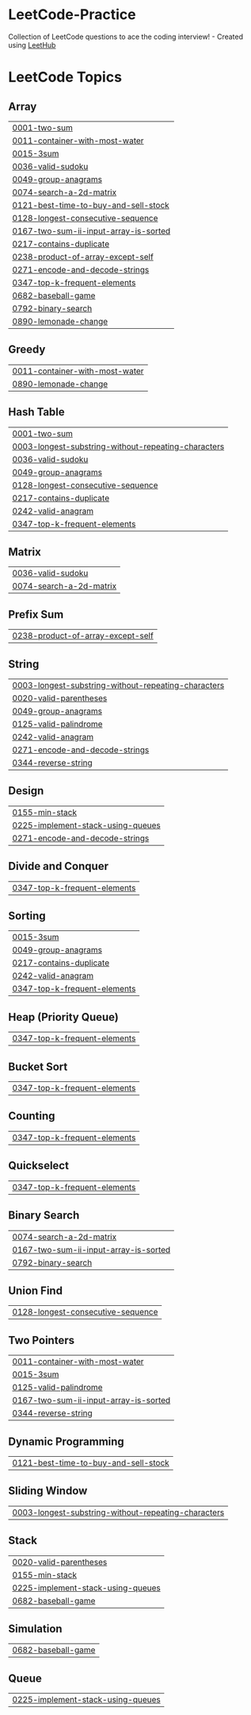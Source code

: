 # LeetCode-Practice
Collection of LeetCode questions to ace the coding interview! - Created using [LeetHub](https://github.com/QasimWani/LeetHub)

<!---LeetCode Topics Start-->
# LeetCode Topics
## Array
|  |
| ------- |
| [0001-two-sum](https://github.com/SDL101/LeetCode-Submissions/tree/master/0001-two-sum) |
| [0011-container-with-most-water](https://github.com/SDL101/LeetCode-Submissions/tree/master/0011-container-with-most-water) |
| [0015-3sum](https://github.com/SDL101/LeetCode-Submissions/tree/master/0015-3sum) |
| [0036-valid-sudoku](https://github.com/SDL101/LeetCode-Submissions/tree/master/0036-valid-sudoku) |
| [0049-group-anagrams](https://github.com/SDL101/LeetCode-Submissions/tree/master/0049-group-anagrams) |
| [0074-search-a-2d-matrix](https://github.com/SDL101/LeetCode-Submissions/tree/master/0074-search-a-2d-matrix) |
| [0121-best-time-to-buy-and-sell-stock](https://github.com/SDL101/LeetCode-Submissions/tree/master/0121-best-time-to-buy-and-sell-stock) |
| [0128-longest-consecutive-sequence](https://github.com/SDL101/LeetCode-Submissions/tree/master/0128-longest-consecutive-sequence) |
| [0167-two-sum-ii-input-array-is-sorted](https://github.com/SDL101/LeetCode-Submissions/tree/master/0167-two-sum-ii-input-array-is-sorted) |
| [0217-contains-duplicate](https://github.com/SDL101/LeetCode-Submissions/tree/master/0217-contains-duplicate) |
| [0238-product-of-array-except-self](https://github.com/SDL101/LeetCode-Submissions/tree/master/0238-product-of-array-except-self) |
| [0271-encode-and-decode-strings](https://github.com/SDL101/LeetCode-Submissions/tree/master/0271-encode-and-decode-strings) |
| [0347-top-k-frequent-elements](https://github.com/SDL101/LeetCode-Submissions/tree/master/0347-top-k-frequent-elements) |
| [0682-baseball-game](https://github.com/SDL101/LeetCode-Submissions/tree/master/0682-baseball-game) |
| [0792-binary-search](https://github.com/SDL101/LeetCode-Submissions/tree/master/0792-binary-search) |
| [0890-lemonade-change](https://github.com/SDL101/LeetCode-Submissions/tree/master/0890-lemonade-change) |
## Greedy
|  |
| ------- |
| [0011-container-with-most-water](https://github.com/SDL101/LeetCode-Submissions/tree/master/0011-container-with-most-water) |
| [0890-lemonade-change](https://github.com/SDL101/LeetCode-Submissions/tree/master/0890-lemonade-change) |
## Hash Table
|  |
| ------- |
| [0001-two-sum](https://github.com/SDL101/LeetCode-Submissions/tree/master/0001-two-sum) |
| [0003-longest-substring-without-repeating-characters](https://github.com/SDL101/LeetCode-Submissions/tree/master/0003-longest-substring-without-repeating-characters) |
| [0036-valid-sudoku](https://github.com/SDL101/LeetCode-Submissions/tree/master/0036-valid-sudoku) |
| [0049-group-anagrams](https://github.com/SDL101/LeetCode-Submissions/tree/master/0049-group-anagrams) |
| [0128-longest-consecutive-sequence](https://github.com/SDL101/LeetCode-Submissions/tree/master/0128-longest-consecutive-sequence) |
| [0217-contains-duplicate](https://github.com/SDL101/LeetCode-Submissions/tree/master/0217-contains-duplicate) |
| [0242-valid-anagram](https://github.com/SDL101/LeetCode-Submissions/tree/master/0242-valid-anagram) |
| [0347-top-k-frequent-elements](https://github.com/SDL101/LeetCode-Submissions/tree/master/0347-top-k-frequent-elements) |
## Matrix
|  |
| ------- |
| [0036-valid-sudoku](https://github.com/SDL101/LeetCode-Submissions/tree/master/0036-valid-sudoku) |
| [0074-search-a-2d-matrix](https://github.com/SDL101/LeetCode-Submissions/tree/master/0074-search-a-2d-matrix) |
## Prefix Sum
|  |
| ------- |
| [0238-product-of-array-except-self](https://github.com/SDL101/LeetCode-Submissions/tree/master/0238-product-of-array-except-self) |
## String
|  |
| ------- |
| [0003-longest-substring-without-repeating-characters](https://github.com/SDL101/LeetCode-Submissions/tree/master/0003-longest-substring-without-repeating-characters) |
| [0020-valid-parentheses](https://github.com/SDL101/LeetCode-Submissions/tree/master/0020-valid-parentheses) |
| [0049-group-anagrams](https://github.com/SDL101/LeetCode-Submissions/tree/master/0049-group-anagrams) |
| [0125-valid-palindrome](https://github.com/SDL101/LeetCode-Submissions/tree/master/0125-valid-palindrome) |
| [0242-valid-anagram](https://github.com/SDL101/LeetCode-Submissions/tree/master/0242-valid-anagram) |
| [0271-encode-and-decode-strings](https://github.com/SDL101/LeetCode-Submissions/tree/master/0271-encode-and-decode-strings) |
| [0344-reverse-string](https://github.com/SDL101/LeetCode-Submissions/tree/master/0344-reverse-string) |
## Design
|  |
| ------- |
| [0155-min-stack](https://github.com/SDL101/LeetCode-Submissions/tree/master/0155-min-stack) |
| [0225-implement-stack-using-queues](https://github.com/SDL101/LeetCode-Submissions/tree/master/0225-implement-stack-using-queues) |
| [0271-encode-and-decode-strings](https://github.com/SDL101/LeetCode-Submissions/tree/master/0271-encode-and-decode-strings) |
## Divide and Conquer
|  |
| ------- |
| [0347-top-k-frequent-elements](https://github.com/SDL101/LeetCode-Submissions/tree/master/0347-top-k-frequent-elements) |
## Sorting
|  |
| ------- |
| [0015-3sum](https://github.com/SDL101/LeetCode-Submissions/tree/master/0015-3sum) |
| [0049-group-anagrams](https://github.com/SDL101/LeetCode-Submissions/tree/master/0049-group-anagrams) |
| [0217-contains-duplicate](https://github.com/SDL101/LeetCode-Submissions/tree/master/0217-contains-duplicate) |
| [0242-valid-anagram](https://github.com/SDL101/LeetCode-Submissions/tree/master/0242-valid-anagram) |
| [0347-top-k-frequent-elements](https://github.com/SDL101/LeetCode-Submissions/tree/master/0347-top-k-frequent-elements) |
## Heap (Priority Queue)
|  |
| ------- |
| [0347-top-k-frequent-elements](https://github.com/SDL101/LeetCode-Submissions/tree/master/0347-top-k-frequent-elements) |
## Bucket Sort
|  |
| ------- |
| [0347-top-k-frequent-elements](https://github.com/SDL101/LeetCode-Submissions/tree/master/0347-top-k-frequent-elements) |
## Counting
|  |
| ------- |
| [0347-top-k-frequent-elements](https://github.com/SDL101/LeetCode-Submissions/tree/master/0347-top-k-frequent-elements) |
## Quickselect
|  |
| ------- |
| [0347-top-k-frequent-elements](https://github.com/SDL101/LeetCode-Submissions/tree/master/0347-top-k-frequent-elements) |
## Binary Search
|  |
| ------- |
| [0074-search-a-2d-matrix](https://github.com/SDL101/LeetCode-Submissions/tree/master/0074-search-a-2d-matrix) |
| [0167-two-sum-ii-input-array-is-sorted](https://github.com/SDL101/LeetCode-Submissions/tree/master/0167-two-sum-ii-input-array-is-sorted) |
| [0792-binary-search](https://github.com/SDL101/LeetCode-Submissions/tree/master/0792-binary-search) |
## Union Find
|  |
| ------- |
| [0128-longest-consecutive-sequence](https://github.com/SDL101/LeetCode-Submissions/tree/master/0128-longest-consecutive-sequence) |
## Two Pointers
|  |
| ------- |
| [0011-container-with-most-water](https://github.com/SDL101/LeetCode-Submissions/tree/master/0011-container-with-most-water) |
| [0015-3sum](https://github.com/SDL101/LeetCode-Submissions/tree/master/0015-3sum) |
| [0125-valid-palindrome](https://github.com/SDL101/LeetCode-Submissions/tree/master/0125-valid-palindrome) |
| [0167-two-sum-ii-input-array-is-sorted](https://github.com/SDL101/LeetCode-Submissions/tree/master/0167-two-sum-ii-input-array-is-sorted) |
| [0344-reverse-string](https://github.com/SDL101/LeetCode-Submissions/tree/master/0344-reverse-string) |
## Dynamic Programming
|  |
| ------- |
| [0121-best-time-to-buy-and-sell-stock](https://github.com/SDL101/LeetCode-Submissions/tree/master/0121-best-time-to-buy-and-sell-stock) |
## Sliding Window
|  |
| ------- |
| [0003-longest-substring-without-repeating-characters](https://github.com/SDL101/LeetCode-Submissions/tree/master/0003-longest-substring-without-repeating-characters) |
## Stack
|  |
| ------- |
| [0020-valid-parentheses](https://github.com/SDL101/LeetCode-Submissions/tree/master/0020-valid-parentheses) |
| [0155-min-stack](https://github.com/SDL101/LeetCode-Submissions/tree/master/0155-min-stack) |
| [0225-implement-stack-using-queues](https://github.com/SDL101/LeetCode-Submissions/tree/master/0225-implement-stack-using-queues) |
| [0682-baseball-game](https://github.com/SDL101/LeetCode-Submissions/tree/master/0682-baseball-game) |
## Simulation
|  |
| ------- |
| [0682-baseball-game](https://github.com/SDL101/LeetCode-Submissions/tree/master/0682-baseball-game) |
## Queue
|  |
| ------- |
| [0225-implement-stack-using-queues](https://github.com/SDL101/LeetCode-Submissions/tree/master/0225-implement-stack-using-queues) |
<!---LeetCode Topics End-->